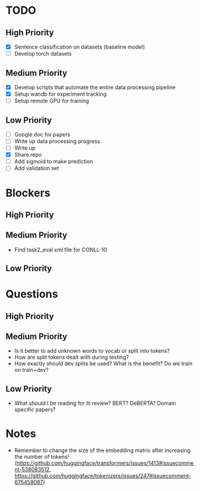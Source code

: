 # TODO

## High Priority

- [X] Sentence classification on datasets (baseline model)
- [ ] Develop torch datasets

## Medium Priority

- [X] Develop scripts that automate the entire data processing pipeline
- [X] Setup wandb for experiment tracking
- [ ] Setup remote GPU for training

## Low Priority

- [ ] Google doc for papers
- [ ] Write up data processing progress
- [ ] Write up 
- [X] Share repo
- [ ] Add sigmoid to make prediction
- [ ] Add validation set

# Blockers

## High Priority


## Medium Priority

- Find task2_eval xml file for CONLL-10 

## Low Priority


# Questions

## High Priority


## Medium Priority

- Is it better to add unknown words to vocab or split into tokens?
- How are split tokens dealt with during testing?
- How exactly should dev splits be used? What is the benefit? Do we train on train+dev?

## Low Priority

- What should I be reading for lit review? BERT? DeBERTA? Domain specific papers?


# Notes

- Remember to change the size of the embedding matrix after increasing the number of tokens! (https://github.com/huggingface/transformers/issues/1413#issuecomment-538083512, https://github.com/huggingface/tokenizers/issues/247#issuecomment-675458087)
